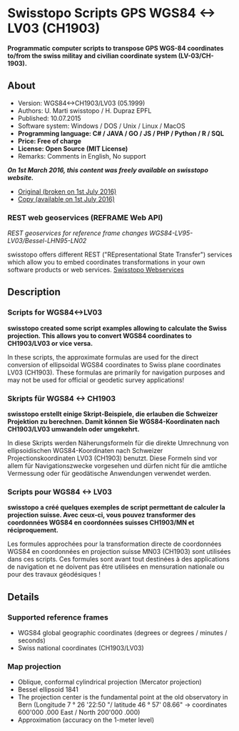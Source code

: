 # Swisstopo Scripts GPS WGS84 <-> LV03 (CH1903)

**Programmatic computer scripts to transpose GPS WGS-84 coordinates to/from the swiss militay and civilian coordinate system (LV-03/CH-1903).**

## About 

- Version: WGS84<->CH1903/LV03 (05.1999)
- Authors: U. Marti swisstopo / H. Dupraz EPFL
- Published: 10.07.2015
- Software system:	Windows / DOS / Unix / Linux / MacOS
- **Programming language:	C# / JAVA / GO / JS / PHP / Python / R / SQL**
- **Price:	Free of charge**
- **License:	Open Source (MIT License)**
- Remarks:	Comments in English, No support

***On 1st March 2016, this content was freely available on swisstopo website.***

- [Original (broken on 1st July 2016)](http://www.swisstopo.admin.ch/internet/swisstopo/en/home/products/software/products/skripts.html)
- [Copy (available on 1st July 2016)](http://www.mont-terri.ch/internet/swisstopo/en/home/products/software/products/skripts.html)

### REST web geoservices (REFRAME Web API)

*REST geoservices for reference frame changes WGS84-LV95-LV03/Bessel-LHN95-LN02*

swisstopo offers different REST ("REpresentational State Transfer") services which allow you to embed coordinates transformations in your own software products or web services.
[Swisstopo Webservices](https://www.swisstopo.admin.ch/en/maps-data-online/calculation-services/m2m.html)

## Description

### Scripts for WGS84<->LV03

**swisstopo created some script examples allowing to calculate the Swiss projection. This allows you to convert WGS84 coordinates to CH1903/LV03 or vice versa.**

In these scripts, the approximate formulas are used for the direct conversion of ellipsoidal WGS84 coordinates to Swiss plane coordinates LV03 (CH1903). 
These formulas are primarily for navigation purposes and may not be used for official or geodetic survey applications!

### Skripts für WGS84 <-> CH1903

**swisstopo erstellt einige Skript-Beispiele, die erlauben die Schweizer Projektion zu berechnen. Damit können Sie WGS84-Koordinaten nach CH1903/LV03 umwandeln oder umgekehrt.**

In diese Skripts werden Näherungsformeln für die direkte Umrechnung von ellipsoidischen WGS84-Koordinaten nach Schweizer Projectionskoordinaten LV03 (CH1903) benutzt. 
Diese Formeln sind vor allem für Navigationszwecke vorgesehen und dürfen nicht für die amtliche Vermessung oder für geodätische Anwendungen verwendet werden.

### Scripts pour WGS84 <-> LV03

**swisstopo a créé quelques exemples de script permettant de calculer la projection suisse. Avec ceux-ci, vous pouvez transformer des coordonnées WGS84 en coordonnées suisses CH1903/MN et réciproquement.**

Les formules approchées pour la transformation directe de coordonnées WGS84 en coordonnées en projection suisse MN03 (CH1903) sont utilisées dans ces scripts. 
Ces formules sont avant tout destinées à des applications de navigation et ne doivent pas être utilisées en mensuration nationale ou pour des travaux géodésiques !

## Details

### Supported reference frames

- WGS84 global geographic coordinates (degrees or degrees / minutes / seconds)
- Swiss national coordinates (CH1903/LV03)
 

### Map projection

- Oblique, conformal cylindrical projection (Mercator projection)
- Bessel ellipsoid 1841
- The projection center is the fundamental point at the old observatory in Bern (Longitude 7 ° 26 '22:50 "/ latitude 46 ° 57' 08.66" -> coordinates 600'000 .000 East / North 200'000 .000)
- Approximation (accuracy on the 1-meter level) 

